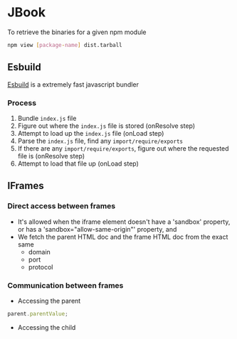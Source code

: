 # JBook

To retrieve the binaries for a given npm module

```bash
npm view [package-name] dist.tarball
```

## Esbuild

[Esbuild](https://esbuild.github.io/) is a extremely fast javascript bundler

### Process

1. Bundle `index.js` file
2. Figure out where the `index.js` file is stored (onResolve step)
3. Attempt to load up the `index.js` file (onLoad step)
4. Parse the `index.js` file, find any `import/require/exports`
5. If there are any `import/require/exports`, figure out where the requested file is (onResolve step)
6. Attempt to load that file up (onLoad step)

## IFrames

### Direct access between frames

- It's allowed when the iframe element doesn't have a 'sandbox' property, or has a 'sandbox="allow-same-origin"' property, and
- We fetch the parent HTML doc and the frame HTML doc from the exact same
  - domain
  - port
  - protocol

### Communication between frames

- Accessing the parent

```javascript
parent.parentValue;
```

- Accessing the child
